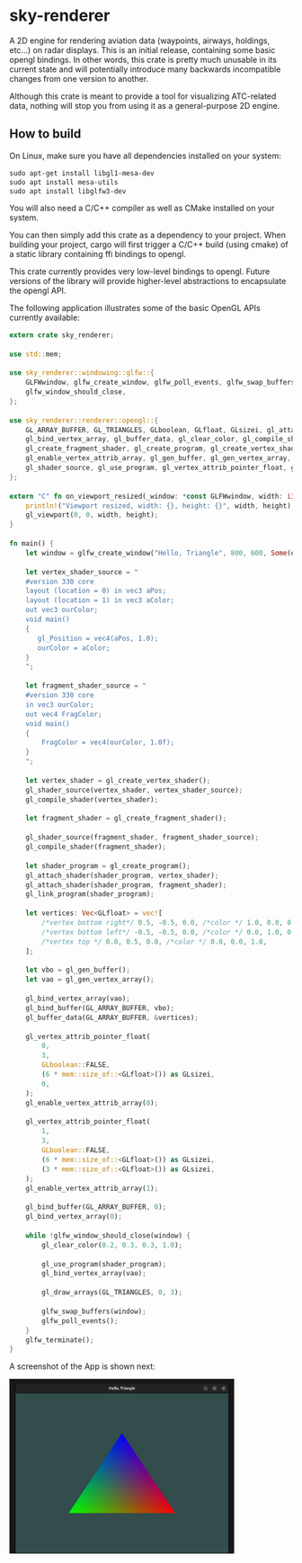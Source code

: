 # sky-renderer

A 2D engine for rendering aviation data (waypoints, airways, holdings, etc...) on radar displays.
This is an initial release, containing some basic opengl bindings. In other words, this crate is pretty much unusable in its current state and will potentially introduce many backwards incompatible changes from one version to another.

Although this crate is meant to provide a tool for visualizing ATC-related data, nothing will stop you from using it as a general-purpose 2D engine.



## How to build

On Linux, make sure you have all dependencies installed on your system:

```shell script
sudo apt-get install libgl1-mesa-dev
sudo apt install mesa-utils
sudo apt install libglfw3-dev
```
You will also need a C/C++ compiler as well as CMake installed on your system.

You can then simply add this crate as a dependency to your project. When building your project, cargo will first trigger a C/C++ build (using cmake) of a static library containing ffi bindings to opengl.

This crate currently provides very low-level bindings to opengl. Future versions of the library will provide higher-level abstractions to encapsulate the opengl API.


The following application illustrates some of the basic OpenGL APIs currently available:

```rust
extern crate sky_renderer;

use std::mem;

use sky_renderer::windowing::glfw::{
    GLFWwindow, glfw_create_window, glfw_poll_events, glfw_swap_buffers, glfw_terminate,
    glfw_window_should_close,
};

use sky_renderer::renderer::opengl::{
    GL_ARRAY_BUFFER, GL_TRIANGLES, GLboolean, GLfloat, GLsizei, gl_attach_shader, gl_bind_buffer,
    gl_bind_vertex_array, gl_buffer_data, gl_clear_color, gl_compile_shader,
    gl_create_fragment_shader, gl_create_program, gl_create_vertex_shader, gl_draw_arrays,
    gl_enable_vertex_attrib_array, gl_gen_buffer, gl_gen_vertex_array, gl_link_program,
    gl_shader_source, gl_use_program, gl_vertex_attrib_pointer_float, gl_viewport,
};

extern "C" fn on_viewport_resized(_window: *const GLFWwindow, width: i32, height: i32) {
    println!("Viewport resized, width: {}, height: {}", width, height);
    gl_viewport(0, 0, width, height);
}

fn main() {
    let window = glfw_create_window("Hello, Triangle", 800, 600, Some(on_viewport_resized));

    let vertex_shader_source = "
    #version 330 core
    layout (location = 0) in vec3 aPos;
    layout (location = 1) in vec3 aColor;
    out vec3 ourColor;
    void main()
    {
       gl_Position = vec4(aPos, 1.0);
       ourColor = aColor;
    }
    ";

    let fragment_shader_source = "
    #version 330 core
    in vec3 ourColor;
    out vec4 FragColor;
    void main()
    {
        FragColor = vec4(ourColor, 1.0f);
    }
    ";

    let vertex_shader = gl_create_vertex_shader();
    gl_shader_source(vertex_shader, vertex_shader_source);
    gl_compile_shader(vertex_shader);

    let fragment_shader = gl_create_fragment_shader();

    gl_shader_source(fragment_shader, fragment_shader_source);
    gl_compile_shader(fragment_shader);

    let shader_program = gl_create_program();
    gl_attach_shader(shader_program, vertex_shader);
    gl_attach_shader(shader_program, fragment_shader);
    gl_link_program(shader_program);

    let vertices: Vec<GLfloat> = vec![
        /*vertex bottom right*/ 0.5, -0.5, 0.0, /*color */ 1.0, 0.0, 0.0,
        /*vertex bottom left*/ -0.5, -0.5, 0.0, /*color */ 0.0, 1.0, 0.0,
        /*vertex top */ 0.0, 0.5, 0.0, /*color */ 0.0, 0.0, 1.0,
    ];

    let vbo = gl_gen_buffer();
    let vao = gl_gen_vertex_array();

    gl_bind_vertex_array(vao);
    gl_bind_buffer(GL_ARRAY_BUFFER, vbo);
    gl_buffer_data(GL_ARRAY_BUFFER, &vertices);

    gl_vertex_attrib_pointer_float(
        0,
        3,
        GLboolean::FALSE,
        (6 * mem::size_of::<GLfloat>()) as GLsizei,
        0,
    );
    gl_enable_vertex_attrib_array(0);

    gl_vertex_attrib_pointer_float(
        1,
        3,
        GLboolean::FALSE,
        (6 * mem::size_of::<GLfloat>()) as GLsizei,
        (3 * mem::size_of::<GLfloat>()) as GLsizei,
    );
    gl_enable_vertex_attrib_array(1);

    gl_bind_buffer(GL_ARRAY_BUFFER, 0);
    gl_bind_vertex_array(0);

    while !glfw_window_should_close(window) {
        gl_clear_color(0.2, 0.3, 0.3, 1.0);

        gl_use_program(shader_program);
        gl_bind_vertex_array(vao);

        gl_draw_arrays(GL_TRIANGLES, 0, 3);

        glfw_swap_buffers(window);
        glfw_poll_events();
    }
    glfw_terminate();
}
```

A screenshot of the App is shown next:

<img src="images/HelloTriangle.png" alt="Example Image" width="400"/>






